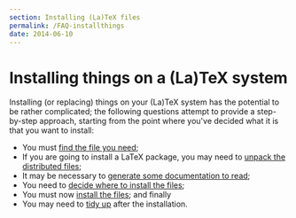 ```yaml
---
section: Installing (La)TeX files
permalink: /FAQ-installthings
date: 2014-06-10
---
```


# Installing things on a (La)TeX system

Installing (or replacing) things on your (La)TeX system has the
potential to be rather complicated; the following questions attempt to
provide a step-by-step approach, starting from the point where you've
decided what it is that you want to install:
  

-  You must [find the file you need](/FAQ-install-find);
-  If you are going to install a LaTeX package, you may need to
    [unpack the distributed files](/FAQ-install-unpack);
-  It may be necessary to 
    [generate some documentation to read](/FAQ-install-doc);
-  You need to 
    [decide where to install the files](/FAQ-install-where);
-  You must now [install the files](/FAQ-inst-wlcf); and
    finally
-  You may need to [tidy up](/FAQ-inst-tidy) after the installation.

